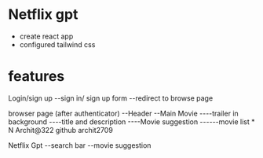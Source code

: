 # Netflix gpt

- create react app
- configured tailwind css

# features

Login/sign up
--sign in/ sign up form
--redirect to browse page

browser page (after authenticator)
--Header
--Main Movie
----trailer in background
----title and description
----Movie suggestion
------movie list \* N Archit@322 github archit2709

Netflix Gpt
--search bar
--movie suggestion
